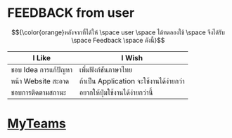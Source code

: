 # FEEDBACK from user

$${\color{orange}หลังจากที่ได้ให้ \space user \space ได้ทดลองใช้ \space จึงได้รับ \space Feedback \space ดังนี้}$$


| I Like | I Wish |
|------|-----|
| ชอบ Idea การแก้ปัญหา | เพิ่มฟังก์ชันภาษาไทย |
| หน้า Website สะอาด | ถ้าเป็น Application จะใช้งานได้ง่ายกว่า |
| ชอบการติดตามสถานะ | อยากให้ปุ่มใช้งานได้ง่ายกว่านี้ |

[MyTeams](https://github.com/LeoPonin/INT100-G2-02-2Na2Jai/blob/2b05d3b5562eb097756f6794fec3dba1dd1d0a5c/ourteam.md)
=======


